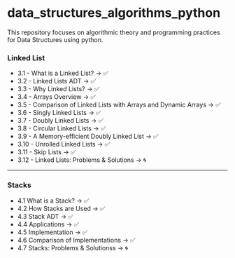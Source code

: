 # data_structures_algorithms_python
This repository focuses on algorithmic theory and programming practices for Data Structures using python.

### Linked List

- 3.1 - What is a Linked List? -> ✅
- 3.2 - Linked Lists ADT -> ✅
- 3.3 - Why Linked Lists? -> ✅
- 3.4 - Arrays Overview -> ✅
- 3.5 - Comparison of Linked Lists with Arrays and Dynamic Arrays -> ✅
- 3.6 - Singly Linked Lists -> ✅
- 3.7 - Doubly Linked Lists -> ✅
- 3.8 - Circular Linked Lists -> ✅
- 3.9 - A Memory-efficient Doubly Linked List -> ✅
- 3.10 - Unrolled Linked Lists -> ✅
- 3.11 - Skip Lists -> ✅
- 3.12 - Linked Lists: Problems & Solutions -> 🌀

---

### Stacks

- 4.1 What is a Stack? -> ✅
- 4.2 How Stacks are Used -> ✅
- 4.3 Stack ADT -> ✅
- 4.4 Applications -> ✅
- 4.5 Implementation -> ✅
- 4.6 Comparison of Implementations -> ✅
- 4.7 Stacks: Problems & Solutionss -> 🌀
